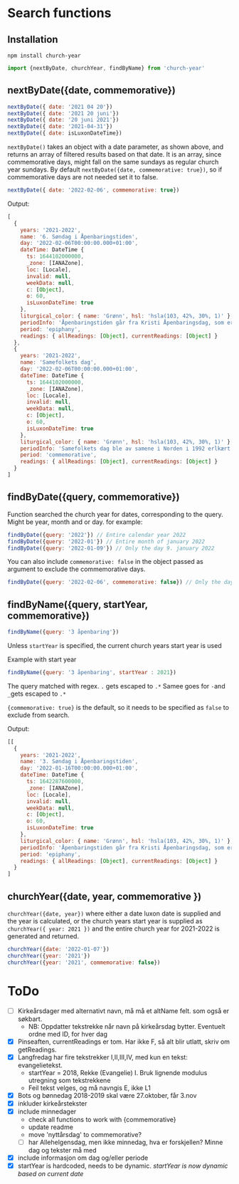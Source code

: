 # Search functions

## Installation
```
npm install church-year
```
```js
import {nextByDate, churchYear, findByName} from 'church-year'
```

## nextByDate({date, commemorative})

```js
nextByDate({ date: '2021 04 20'})
nextByDate({ date: '2021 20 juni'})
nextByDate({ date: '20 juni 2021'})
nextByDate({ date: '2021-04-31'})
nextByDate({ date: isLuxonDateTime})
```
`nextByDate()` takes an object with a date parameter, as shown above, and returns an array of filtered results based on that date. It is an array, since commemorative days, might fall on the same sundays as regular church year sundays.
By default `nextByDate({date, commemorative: true})`, so if commemorative days are not needed set it to false.
```js
nextByDate({ date: '2022-02-06', commemorative: true})
```
Output:
```js
[
  {
    years: '2021-2022',
    name: '6. Søndag i Åpenbaringstiden',
    day: '2022-02-06T00:00:00.000+01:00',
    dateTime: DateTime {
      ts: 1644102000000,
      _zone: [IANAZone],
      loc: [Locale],
      invalid: null,
      weekData: null,
      c: [Object],
      o: 60,
      isLuxonDateTime: true
    },
    liturgical_color: { name: 'Grønn', hsl: 'hsla(103, 42%, 30%, 1)' },
    periodInfo: 'Åpenbaringstiden går fra Kristi Åpenbaringsdag, som er første søndag etter nyttår, og helt frem til fastetiden før påsken',
    period: 'epiphany',
    readings: { allReadings: [Object], currentReadings: [Object] }
  },
  {
    years: '2021-2022',
    name: 'Samefolkets dag',
    day: '2022-02-06T00:00:00.000+01:00',
    dateTime: DateTime {
      ts: 1644102000000,
      _zone: [IANAZone],
      loc: [Locale],
      invalid: null,
      weekData: null,
      c: [Object],
      o: 60,
      isLuxonDateTime: true
    },
    liturgical_color: { name: 'Grønn', hsl: 'hsla(103, 42%, 30%, 1)' },
    periodInfo: 'Samefolkets dag ble av samene i Norden i 1992 erlkært som en felles samisk nasjonaldag',
    period: 'commemorative',
    readings: { allReadings: [Object], currentReadings: [Object] }
  }
]
```

## findByDate({query, commemorative})
Function searched the church year for dates, corresponding to the 
query. Might be year, month and or day. for example:
```js
findByDate({query: '2022'}) // Entire calendar year 2022
findByDate({query: '2022-01'}) // Entire month of january 2022
findByDate({query: '2022-01-09'}) // Only the day 9. january 2022
```

You can also include `commemorative: false` in the object passed as argument to exclude the commemorative days.
```js
findByDate({query: '2022-02-06', commemorative: false}) // Only the day 6. january 2022
```

## findByName({query, startYear, commemorative})
```js
findByName({query: '3 åpenbaring'})
```
Unless `startYear` is specified, the current church years start year is used 

Example with start year
```js
findByName({query: '3 åpenbaring', startYear : 2021})
```
The query matched with regex.
`.` gets escaped to `.*`
Samee goes for `-`and `_`gets escaped to `.*`

`{commemorative: true}` is the default, so it needs to be specified as `false` to exclude from search.

Output:
```js
[[
  {
    years: '2021-2022',
    name: '3. Søndag i Åpenbaringstiden',
    day: '2022-01-16T00:00:00.000+01:00',
    dateTime: DateTime {
      ts: 1642287600000,
      _zone: [IANAZone],
      loc: [Locale],
      invalid: null,
      weekData: null,
      c: [Object],
      o: 60,
      isLuxonDateTime: true
    },
    liturgical_color: { name: 'Grønn', hsl: 'hsla(103, 42%, 30%, 1)' },
    periodInfo: 'Åpenbaringstiden går fra Kristi Åpenbaringsdag, som er første søndag etter nyttår, og helt frem til fastetiden før påsken',
    period: 'epiphany',
    readings: { allReadings: [Object], currentReadings: [Object] }
  }
]
```

## churchYear({date, year, commemorative })
`churchYear({date, year})` where either a date luxon date is supplied and the year is calculated, or the church years start year is supplied as `churchYear({ year: 2021 })` and the entire church year for 2021-2022 is generated and returned.

```js
churchYear({date: '2022-01-07'})
churchYear({year: '2021'})
churchYear({year: '2021', commemorative: false})
```

# ToDo
- [ ] Kirkeårsdager med alternativt navn, må må et altName felt. som også er søkbart.
  - NB: Oppdatter tekstrekke når navn på kirkeårsdag bytter. Eventuelt ordne med ID, for hver dag
- [x] Pinseaften, currentReadings er tom. Har ikke F, så alt blir utlatt, skriv om getReadings.
- [x] Langfredag har fire tekstrekker I,II,III,IV, med kun en tekst: evangelietekst.
  - startYear = 2018, Rekke (Evangelie) I. Bruk lignende modulus utregning som tekstrekkene
  - Feil tekst velges, og må navngis E, ikke L1
- [x] Bots og bønnedag 2018-2019 skal være 27.oktober, får 3.nov
- [x] inkluder kirkeårstekster
- [x] include minnedager
  - check all functions to work with {commemorative}
  - update readme
  - move 'nyttårsdag' to commemorative?
  - [ ] har Allehelgensdag, men ikke minnedag, hva er forskjellen? Minne dag og tekster må med
- [x] include informasjon om dag og/eller periode
- [x] startYear is hardcoded, needs to be dynamic. *startYear is now dynamic based on current date*

